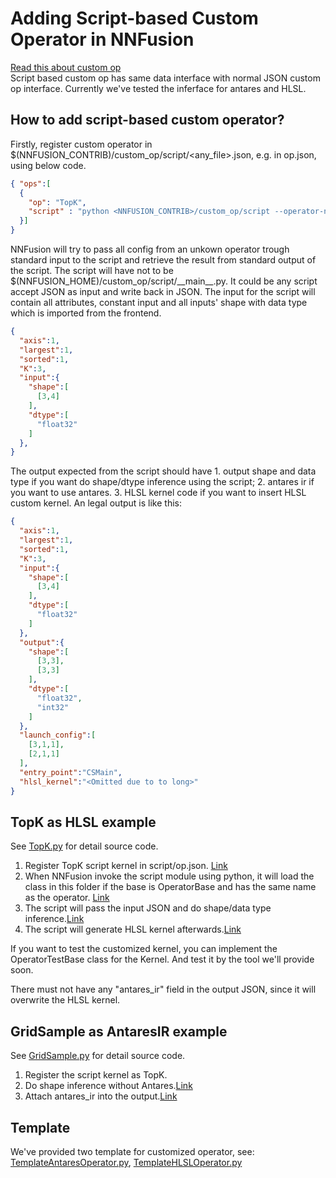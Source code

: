 # Adding Script-based Custom Operator in NNFusion
[Read this about custom op](https://github.com/microsoft/nnfusion/blob/master/src/contrib/custom_op/README.md)   
Script based custom op has same data interface with normal JSON custom op interface. Currently we've tested the inferface for antares and HLSL.

## How to add script-based custom operator?
Firstly, register custom operator in $(NNFUSION_CONTRIB)/custom_op/script/<any_file>.json, e.g. in op.json, using below code.
```JSON
{ "ops":[
  {
    "op": "TopK",
    "script" : "python <NNFUSION_CONTRIB>/custom_op/script --operator-name=\"<OP_NAME>\" --input-config=<OP_JSON>"
  }]
}
```
NNFusion will try to pass all config from an unkown operator trough standard input to the script and retrieve the result from standard output of the script.
The script will have not to be $(NNFUSION_HOME)/custom_op/script/\_\_main\_\_.py. It could be any script accept JSON as input and write back in JSON.
The input for the script will contain all attributes, constant input and all inputs' shape with data type which is imported from the frontend.
```JSON
{
  "axis":1,
  "largest":1,
  "sorted":1,
  "K":3,
  "input":{
    "shape":[
      [3,4]
    ],
    "dtype":[
      "float32"
    ]
  },
}
```
The output expected from the script should have 1. output shape and data type if you want do shape/dtype inference using the script; 2. antares ir if you want to use antares. 
3. HLSL kernel code if you want to insert HLSL custom kernel. An legal output is like this:
```JSON
{
  "axis":1,
  "largest":1,
  "sorted":1,
  "K":3,
  "input":{
    "shape":[
      [3,4]
    ],
    "dtype":[
      "float32"
    ]
  },
  "output":{
    "shape":[
      [3,3],
      [3,3]
    ],
    "dtype":[
      "float32",
      "int32"
    ]
  },
  "launch_config":[
    [3,1,1],
    [2,1,1]
  ],
  "entry_point":"CSMain",
  "hlsl_kernel":"<Omitted due to to long>"
}
```

## TopK as HLSL example

See [TopK.py](https://github.com/microsoft/nnfusion/blob/wenxh/topk_doc/src/contrib/custom_op/script/TopK.py) for detail source code.   
1. Register TopK script kernel  in script/op.json. [Link](https://github.com/microsoft/nnfusion/blob/bc2fbb17594e4b10552e7745c0c28222e4b0a8b8/src/contrib/custom_op/script/op.json#L8)
2. When NNFusion invoke the script module using python,  it will load the class in this folder if the base is OperatorBase and has the same name as the operator. [Link](https://github.com/microsoft/nnfusion/blob/bc2fbb17594e4b10552e7745c0c28222e4b0a8b8/src/contrib/custom_op/script/__operator__.py#L100)
3. The script will pass the input JSON and do shape/data type inference.[Link](https://github.com/microsoft/nnfusion/blob/bc2fbb17594e4b10552e7745c0c28222e4b0a8b8/src/contrib/custom_op/script/TopK.py#L109)
4. The script will generate HLSL kernel afterwards.[Link](https://github.com/microsoft/nnfusion/blob/bc2fbb17594e4b10552e7745c0c28222e4b0a8b8/src/contrib/custom_op/script/TopK.py#L52)


If you want to test the customized kernel, you can implement the OperatorTestBase class for the Kernel. And test it by the tool we'll provide soon.

There must not have any "antares_ir" field in the output JSON, since it will overwrite the HLSL kernel.

## GridSample as AntaresIR example
See [GridSample.py](https://github.com/microsoft/nnfusion/blob/master/src/contrib/custom_op/script/GridSample.py) for detail source code.
1. Register the script kernel as TopK.
2. Do shape inference without Antares.[Link](https://github.com/microsoft/nnfusion/blob/bc2fbb17594e4b10552e7745c0c28222e4b0a8b8/src/contrib/custom_op/script/GridSample.py#L32)
3. Attach antares_ir into the output.[Link](https://github.com/microsoft/nnfusion/blob/bc2fbb17594e4b10552e7745c0c28222e4b0a8b8/src/contrib/custom_op/script/GridSample.py#L12)

## Template
We've provided two template for customized operator, see: [TemplateAntaresOperator.py](https://github.com/microsoft/nnfusion/blob/master/src/contrib/custom_op/script/TemplateAntaresOperator.py), [TemplateHLSLOperator.py](https://github.com/microsoft/nnfusion/blob/master/src/contrib/custom_op/script/TemplateHLSLOperator.py) 
